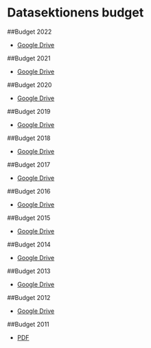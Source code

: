 Datasektionens budget
=====================

##Budget 2022
- [Google Drive](https://docs.google.com/spreadsheets/d/e/2PACX-1vQrHo_QgSXeoqjQf0sK6tzLIABpRiYyMV58uB03kSBhgPpd0aYR8jXgnTyyKyzaMg/pubhtml)

##Budget 2021
- [Google Drive](https://docs.google.com/spreadsheets/d/e/2PACX-1vSDp494XQDJ2CsbtNV_GHeQM0H1clfZ6O3w7cbVvB1YCU9Dnf7kurAImfaaMxPgNA/pubhtml)

##Budget 2020
- [Google Drive](https://drive.google.com/file/d/1b08k0NLBgetpaAbS0YUMFwRuQk8fVIUE/view?usp=sharing)

##Budget 2019
- [Google Drive](https://docs.google.com/spreadsheets/d/1X-ArVGgDm6DNXWi4Ncw7DYdIManGOgwNGyatVbL1nW0/edit?usp=sharing)

##Budget 2018
- [Google Drive](https://docs.google.com/spreadsheets/d/1mO3umP7TLSBR-ctFFI2-hjGOjAgHcHG3NoSZTXtFmlo/edit?usp=sharing)

##Budget 2017
- [Google Drive](https://docs.google.com/spreadsheets/d/1znd4J03DlmoXIi18eLF6bc3Zz2F-kUdgVBFDZHc1SUQ/edit?usp=sharing)

##Budget 2016
- [Google Drive](https://docs.google.com/spreadsheets/d/199CUAUHSjFpaKZq3pdaNUKj_GhY_rPgVHDqoTuMwUIA/edit?usp=sharing|)

##Budget 2015
- [Google Drive](https://docs.google.com/spreadsheets/d/1tTQE77ogRKPh0DRIyhcM8R6mPvaUu5p2HAUr8ZZ3B2o/edit?usp=sharing)

##Budget 2014
- [Google Drive](https://docs.google.com/spreadsheet/ccc?key=0AilVcL3Z3tvydEZsT0dtTGF3TWVmWW5oQml2eXVpb2c&usp=sharing)

##Budget 2013
- [Google Drive](https://docs.google.com/spreadsheet/ccc?key=0AnUVotyQbWVFdEJXSngzVFNRT1hvdGg5Y1VjaEdRZ0E&usp=sharing)

##Budget 2012
- [Google Drive](https://docs.google.com/spreadsheet/ccc?key=0AnTWVPJSff4-dHRpX1F6eGFELWhJSkdVbDdEX2I5Nnc&usp=sharing)

##Budget 2011
- [PDF](https://static.datasektionen.se/budget/budget_2011_utan_detaljer.pdf)
